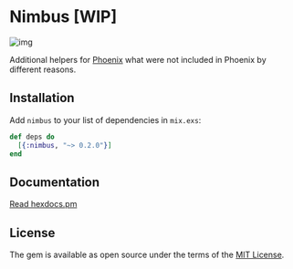 # Nimbus [WIP]

![img](http://res.cloudinary.com/dtoqqxqjv/image/upload/v1478696478/dubious_dolls_9_v5y9dz.jpg)

Additional helpers for [Phoenix](https://github.com/phoenixframework/phoenix) what were not included in Phoenix by different reasons.

## Installation
Add `nimbus` to your list of dependencies in `mix.exs`:

  ```elixir
  def deps do
    [{:nimbus, "~> 0.2.0"}]
  end
  ```

## Documentation

  [Read hexdocs.pm](https://hexdocs.pm/nimbus/api-reference.html)

## License

The gem is available as open source under the terms of the [MIT License](http://opensource.org/licenses/MIT).
